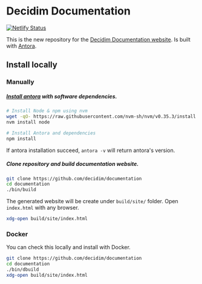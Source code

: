 
# Decidim Documentation 

[![Netlify Status](https://api.netlify.com/api/v1/badges/d20ee965-1821-49c9-8e5a-f428133b5c39/deploy-status)](https://app.netlify.com/sites/decidim-documentation/deploys)

This is the new repository for the [Decidim Documentation website](https://docs.decidim.org/). Is built with [Antora](https://antora.org/). 

## Install locally 

### Manually

##### [Install antora](https://docs.antora.org/antora/2.3/install-and-run-quickstart/) with software dependencies.

```bash
# Install Node & npm using nvm
wget -qO- https://raw.githubusercontent.com/nvm-sh/nvm/v0.35.3/install.sh | bash
nvm install node

# Install Antora and dependencies
npm install
```

If antora installation succeed, `antora -v` will return antora's version.

##### Clone repository and build documentation website.

```bash
git clone https://github.com/decidim/documentation
cd documentation
./bin/build
```

The generated website will be create under ```build/site/``` folder. Open ```index.html``` with any browser.

```bash
xdg-open build/site/index.html
```

### Docker

You can check this locally and install with Docker.

```bash
git clone https://github.com/decidim/documentation
cd documentation
./bin/dbuild
xdg-open build/site/index.html
```
